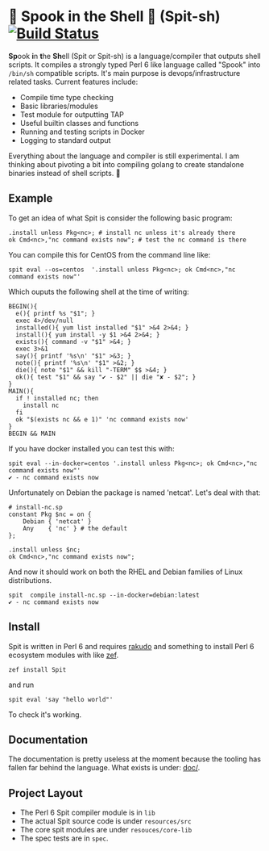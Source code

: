 # 👻 Spook in the Shell 👻 (Spit-sh) [![Build Status](https://travis-ci.org/spitsh/spitsh.svg?branch=master)](https://travis-ci.org/spitsh/spitsh)

**Sp**ook **i**n **t**he **Sh**ell (Spit or Spit-sh) is a
language/compiler that outputs shell scripts. It compiles a strongly
typed Perl 6 like language called "Spook" into `/bin/sh` compatible
scripts. It's main purpose is devops/infrastructure related
tasks. Current features include:

- Compile time type checking
- Basic libraries/modules
- Test module for outputting TAP
- Useful builtin classes and functions
- Running and testing scripts in Docker
- Logging to standard output

Everything about the language and compiler is still experimental. I am
thinking about pivoting a bit into compiling golang to create
standalone binaries instead of shell scripts. 🤔

## Example
To get an idea of what Spit is consider the following basic program:

``` perl6
.install unless Pkg<nc>; # install nc unless it's already there
ok Cmd<nc>,"nc command exists now"; # test the nc command is there

```

You can compile this for CentOS from the command line like:

``` shell
spit eval --os=centos  '.install unless Pkg<nc>; ok Cmd<nc>,"nc command exists now"'
```

Which ouputs the following shell at the time of writing:

``` shell
BEGIN(){
  e(){ printf %s "$1"; }
  exec 4>/dev/null
  installed(){ yum list installed "$1" >&4 2>&4; }
  install(){ yum install -y $1 >&4 2>&4; }
  exists(){ command -v "$1" >&4; }
  exec 3>&1
  say(){ printf '%s\n' "$1" >&3; }
  note(){ printf '%s\n' "$1" >&2; }
  die(){ note "$1" && kill "-TERM" $$ >&4; }
  ok(){ test "$1" && say "✔ - $2" || die "✘ - $2"; }
}
MAIN(){
  if ! installed nc; then
    install nc
  fi
  ok "$(exists nc && e 1)" 'nc command exists now'
}
BEGIN && MAIN
```
If you have docker installed you can test this with:

``` shell
spit eval --in-docker=centos '.install unless Pkg<nc>; ok Cmd<nc>,"nc command exists now"'
✔ - nc command exists now
```

Unfortunately on Debian the package is named 'netcat'. Let's deal with that:

``` perl6
# install-nc.sp
constant Pkg $nc = on {
    Debian { 'netcat' }
    Any    { 'nc' } # the default
};

.install unless $nc;
ok Cmd<nc>,"nc command exists now";
```

And now it should work on both the RHEL and Debian families of
Linux distributions.

```
spit  compile install-nc.sp --in-docker=debian:latest
✔ - nc command exists now
```

## Install

Spit is written in Perl 6 and
requires [rakudo](https://github.com/rakudo/rakudo) and something to
install Perl 6 ecosystem modules with
like [zef](https://github.com/ugexe/zef).

```shell
zef install Spit
```
and run
```shell
spit eval 'say "hello world"'
```
To check it's working.

## Documentation

The documentation is pretty useless at the moment because the tooling has
fallen far behind the language. What exists is under: [doc/](doc).

## Project Layout

* The Perl 6 Spit compiler module is in `lib`
* The actual Spit source code is under `resources/src`
* The core spit modules are under `resouces/core-lib`
* The spec tests are in `spec`.
